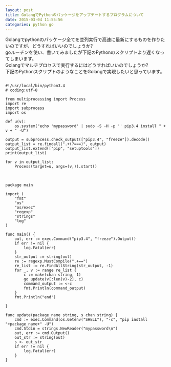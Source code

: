 ```yaml
---
layout: post
title: GolangでPythonのパッケージをアップデートするプログラムについて
date: 2015-03-04 11:55:56
categories: python go
---
```

<!-- {% raw %} -->
<p>Golangでpythonのパッケージ全てを並列実行で高速に最新にするものを作りたいのですが、どうすればいいのでしょうか?<br>
goルーチンを使い、書いてみましたが下記のPythonのスクリプトより遅くなってしまいます。<br>
Golangでマルチプロセスで実行するにはどうすればいいのでしょうか?<br>
下記のPythonスクリプトのようなことをGolangで実現したいと思っています。</p>

<pre>
<code>
#!/usr/local/bin/python3.4
# coding:utf-8

from multiprocessing import Process
import re
import subprocess
import os

def u(v):
    os.system("echo 'mypassword' | sudo -S -H -p '' pip3.4 install " + v + " -U")

output = subprocess.check_output(["pip3.4", "freeze"]).decode()
output_list = re.findall(".+(?===)", output)
output_list.extend(["pip", "setuptools"])
print(output_list)

for v in output_list:
    Process(target=u, args=(v,)).start()
</code>
</pre>

<pre>
<code>
package main

import (
    "fmt"
    "os"
    "os/exec"
    "regexp"
    "strings"
    "log"
)

func main() {
    out, err := exec.Command("pip3.4", "freeze").Output()
    if err != nil {
        log.Fatal(err)
    }
    str_output := string(out)
    re := regexp.MustCompile(".+==")
    re_list := re.FindAllString(str_output, -1)
    for _, v := range re_list {
        c := make(chan string, 1)
        go update(v[:len(v)-2], c)
        command_output := &lt;-c
        fmt.Println(command_output)
    }
    fmt.Println("end")

}

func update(package_name string, s chan string) {
    cmd := exec.Command(os.Getenv("SHELL"), "-c", "pip install "+package_name+" -U")
    cmd.Stdin = strings.NewReader("mypassword\n")
    out, err := cmd.Output()
    out_str := string(out)
    s &lt;- out_str
    if err != nil {
        log.Fatal(err)
    }
}

</code>
</pre>
<!-- {% endraw %} -->
